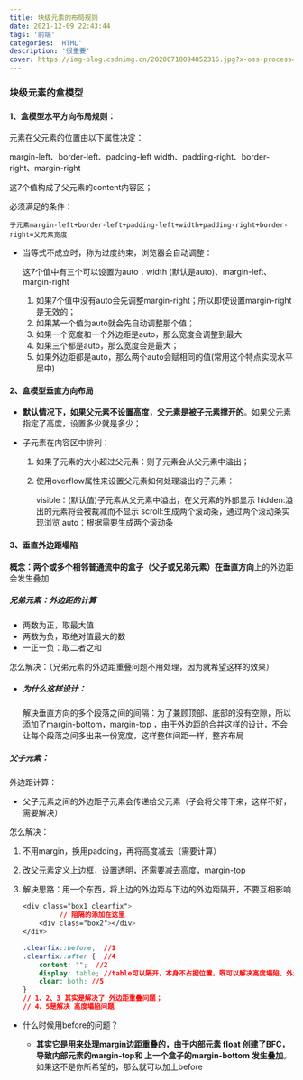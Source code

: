 ```yaml
---
title: 块级元素的布局规则
date: 2021-12-09 22:43:44
tags: '前端'
categories: 'HTML'
description: '很重要'
cover: https://img-blog.csdnimg.cn/20200718094852316.jpg?x-oss-process=image/watermark,type_ZmFuZ3poZW5naGVpdGk,shadow_10,text_aHR0cHM6Ly9ibG9nLmNzZG4ubmV0L3FxXzQzNDc1MzM2,size_16,color_FFFFFF,t_70
---
```


### 块级元素的盒模型 ###

#### 1、盒模型水平方向布局规则： ####

元素在父元素的位置由以下属性决定：

margin-left、border-left、padding-left   width、padding-right、border-right、margin-right

这7个值构成了父元素的content内容区；

必须满足的条件：

```
子元素margin-left+border-left+padding-left+width+padding-right+border-right=父元素宽度
```

* 当等式不成立时，称为过度约束，浏览器会自动调整：

  这7个值中有三个可以设置为auto：width (默认是auto)、margin-left、margin-right

  1. 如果7个值中没有auto会先调整margin-right；所以即使设置margin-right是无效的；
  2. 如果某一个值为auto就会先自动调整那个值；
  3. 如果一个宽度和一个外边距是auto，那么宽度会调整到最大
  4. 如果三个都是auto，那么宽度会是最大；
  5. 如果外边距都是auto，那么两个auto会赋相同的值(常用这个特点实现水平居中)

#### 2、盒模型垂直方向布局 ####

* **默认情况下，如果父元素不设置高度，父元素是被子元素撑开的**。如果父元素指定了高度，设置多少就是多少；

* 子元素在内容区中排列：

  1. 如果子元素的大小超过父元素：则子元素会从父元素中溢出；

  2. 使用overflow属性来设置父元素如何处理溢出的子元素：

     visible：(默认值)子元素从父元素中溢出，在父元素的外部显示
     hidden:溢出的元素将会被裁减而不显示
     scroll:生成两个滚动条，通过两个滚动条实现浏览
     auto：根据需要生成两个滚动条

#### 3、垂直外边距塌陷 ####

**概念：**两个或多个相邻普通流中的盒子（父子或兄弟元素）在**垂直方向**上的外边距会发生叠加

##### 兄弟元素：外边距的计算 #####

* 两数为正，取最大值
* 两数为负，取绝对值最大的数
* 一正一负：取二者之和

怎么解决：（兄弟元素的外边距重叠问题不用处理，因为就希望这样的效果）

* ##### 为什么这样设计： #####

  解决垂直方向的多个段落之间的间隔：为了兼顾顶部、底部的没有空隙，所以添加了margin-bottom，margin-top ，由于外边距的合并这样的设计，不会让每个段落之间多出来一份宽度，这样整体间距一样，整齐布局

##### 父子元素： #####

外边距计算：

* 父子元素之间的外边距子元素会传递给父元素（子会将父带下来，这样不好，需要解决）

怎么解决：

1. 不用margin，换用padding，再将高度减去（需要计算）

2. 改父元素定义上边框，设置透明，还需要减去高度，margin-top

3. 解决思路：用一个东西，将上边的外边距与下边的外边距隔开，不要互相影响

   ```css
   <div class="box1 clearfix">
   			// 阻隔的添加在这里
       <div class="box2"></div>
   </div>
   ```

   ```css
   .clearfix::before,  //1
   .clearfix::after {  //4
       content: "";  //2
       display: table; //table可以隔开，本身不占据位置，既可以解决高度塌陷、外边距重叠问题 //3
       clear: both; //5
   }
   // 1、2、3 其实是解决了 外边距重叠问题；
   // 4、5是解决 高度塌陷问题
   ```

* 什么时候用before的问题？

  * **其实它是用来处理margin边距重叠的，由于内部元素 float 创建了BFC，导致内部元素的margin-top和 上一个盒子的margin-bottom 发生叠加**。如果这不是你所希望的，那么就可以加上before
